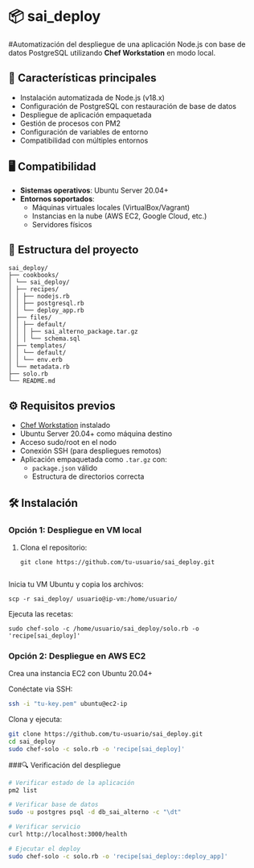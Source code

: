 # 📦 sai_deploy

#Automatización del despliegue de una aplicación Node.js con base de datos PostgreSQL utilizando **Chef Workstation** en modo local.

## 🚀 Características principales
- Instalación automatizada de Node.js (v18.x)
- Configuración de PostgreSQL con restauración de base de datos
- Despliegue de aplicación empaquetada
- Gestión de procesos con PM2
- Configuración de variables de entorno
- Compatibilidad con múltiples entornos

## 🖥️ Compatibilidad
- **Sistemas operativos**: Ubuntu Server 20.04+
- **Entornos soportados**:
  - Máquinas virtuales locales (VirtualBox/Vagrant)
  - Instancias en la nube (AWS EC2, Google Cloud, etc.)
  - Servidores físicos

## 📁 Estructura del proyecto
```
sai_deploy/
├── cookbooks/
│ └── sai_deploy/
│ ├── recipes/
│ │ ├── nodejs.rb
│ │ ├── postgresql.rb
│ │ └── deploy_app.rb
│ ├── files/
│ │ ├── default/
│ │ │ ├── sai_alterno_package.tar.gz
│ │ │ └── schema.sql
│ ├── templates/
│ │ └── default/
│ │ └── env.erb
│ └── metadata.rb
├── solo.rb
└── README.md
```

## ⚙️ Requisitos previos
- [Chef Workstation](https://downloads.chef.io/) instalado
- Ubuntu Server 20.04+ como máquina destino
- Acceso sudo/root en el nodo
- Conexión SSH (para despliegues remotos)
- Aplicación empaquetada como `.tar.gz` con:
  - `package.json` válido
  - Estructura de directorios correcta

## 🛠️ Instalación

### Opción 1: Despliegue en VM local
1. Clona el repositorio:
   ```
   git clone https://github.com/tu-usuario/sai_deploy.git
  ```
```
Inicia tu VM Ubuntu y copia los archivos:

```
scp -r sai_deploy/ usuario@ip-vm:/home/usuario/
```
Ejecuta las recetas:

```
sudo chef-solo -c /home/usuario/sai_deploy/solo.rb -o 'recipe[sai_deploy]'
```
### Opción 2: Despliegue en AWS EC2
Crea una instancia EC2 con Ubuntu 20.04+

Conéctate via SSH:

```bash
ssh -i "tu-key.pem" ubuntu@ec2-ip
```
Clona y ejecuta:

```bash
git clone https://github.com/tu-usuario/sai_deploy.git
cd sai_deploy
sudo chef-solo -c solo.rb -o 'recipe[sai_deploy]'
```
###🔍 Verificación del despliegue
```bash
# Verificar estado de la aplicación
pm2 list

# Verificar base de datos
sudo -u postgres psql -d db_sai_alterno -c "\dt"

# Verificar servicio
curl http://localhost:3000/health

# Ejecutar el deploy
sudo chef-solo -c solo.rb -o 'recipe[sai_deploy::deploy_app]'
```
